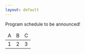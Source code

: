 ```yaml
---
layout: default
---
```


Program schedule to be announced!

<table>
  <thead>
    <tr>
      <td>A</td>
      <td>B</td>
      <td>C</td>
    </tr>
  </thead>
  <tbody>
    <tr>
      <td>1</td>
      <td>2</td>
      <td>3</td>
    </tr>
  </tbody>
</table>
